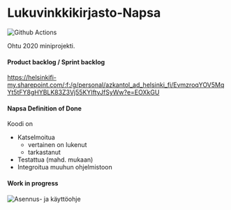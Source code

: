 # Lukuvinkkikirjasto-Napsa
![Github Actions](https://github.com/virtualakseli/Lukuvinkkikirjasto-Napsa/workflows/Java%20CI%20with%20Gradle/badge.svg)

Ohtu 2020 miniprojekti.

#### Product backlog / Sprint backlog
https://helsinkifi-my.sharepoint.com/:f:/g/personal/azkantol_ad_helsinki_fi/EvmzroqYOV5MqYt5tFY8gHYBLK83Z3Vj55KYIftyJfSyWw?e=EOXkGU


#### Napsa Definition of Done
Koodi on
- Katselmoitua
  - vertainen on lukenut
  - tarkastanut
- Testattua (mahd. mukaan)
- Integroitua muuhun ohjelmistoon

#### Work in progress

![Asennus- ja käyttöohje](https://github.com/VirtualAkseli/Lukuvinkkikirjasto-Napsa/)
